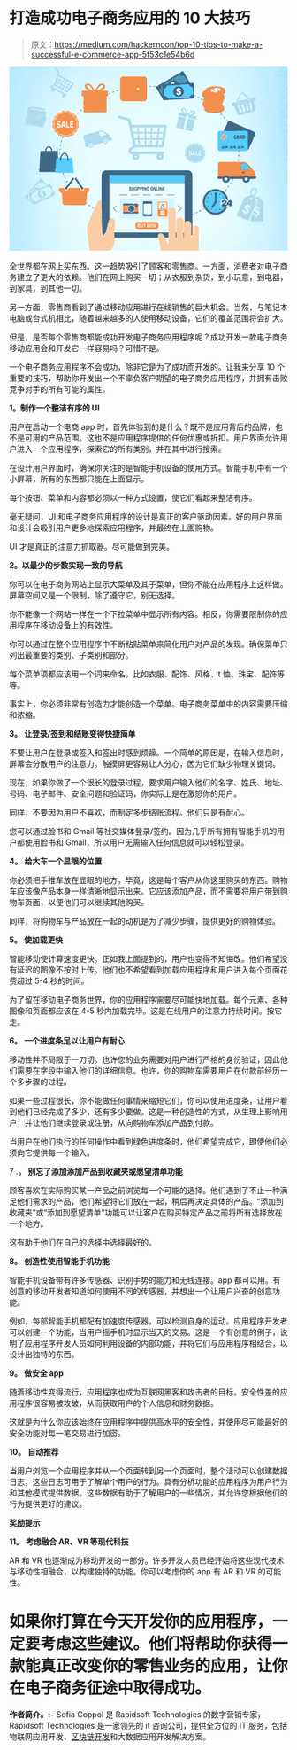 # 打造成功电子商务应用的 10 大技巧

> 原文：<https://medium.com/hackernoon/top-10-tips-to-make-a-successful-e-commerce-app-5f53c1e54b6d>

![](img/aed00f4612a8585cc9862e522f0c899e.png)

全世界都在网上买东西。这一趋势吸引了顾客和零售商。一方面，消费者对电子商务建立了更大的依赖。他们在网上购买一切；从衣服到杂货，到小玩意，到电器，到家具，到其他一切。

另一方面，零售商看到了通过移动应用进行在线销售的巨大机会。当然，与笔记本电脑或台式机相比，随着越来越多的人使用移动设备，它们的覆盖范围将会扩大。

但是，是否每个零售商都能成功开发电子商务应用程序呢？成功开发一款电子商务移动应用会和开发它一样容易吗？可惜不是。

一个电子商务应用程序不会成功，除非它是为了成功而开发的。让我来分享 10 个重要的技巧，帮助你开发出一个不辜负客户期望的电子商务应用程序，并拥有击败竞争对手的所有可能的属性。

**1。制作一个整洁有序的 UI**

用户在启动一个电商 app 时，首先体验到的是什么？既不是应用背后的品牌，也不是可用的产品范围。这也不是应用程序提供的任何优惠或折扣。用户界面允许用户进入一个应用程序，探索它的所有类别，并在其中进行搜索。

在设计用户界面时，确保你关注的是智能手机设备的使用方式。智能手机中有一个小屏幕，所有的东西都只能在上面显示。

每个按钮、菜单和内容都必须以一种方式设置，使它们看起来整洁有序。

毫无疑问，UI 和电子商务应用程序的设计是真正的客户驱动因素。好的用户界面和设计会吸引用户更多地探索应用程序，并最终在上面购物。

UI 才是真正的注意力抓取器。尽可能做到完美。

**2。以最少的步数实现一致的导航**

你可以在电子商务网站上显示大菜单及其子菜单，但你不能在应用程序上这样做。屏幕空间又是一个限制，除了遵守它，别无选择。

你不能像一个网站一样在一个下拉菜单中显示所有内容。相反，你需要限制你的应用程序在移动设备上的有效性。

你可以通过在整个应用程序中不断粘贴菜单来简化用户对产品的发现。确保菜单只列出最重要的类别、子类别和部分。

每个菜单项都应该用一个词来命名，比如衣服、配饰、风格、t 恤、珠宝、配饰等等。

事实上，你必须非常有创造力才能创造一个菜单。电子商务菜单中的内容需要压缩和浓缩。

**3。** **让登录/签到和结账变得快捷简单**

不要让用户在登录或签入和签出时感到烦躁。一个简单的原因是，在输入信息时，屏幕会分散用户的注意力。触摸屏更容易让人分心，因为它们缺少物理关键词。

现在，如果你做了一个很长的登录过程，要求用户输入他们的名字、姓氏、地址、号码、电子邮件、安全问题和验证码，你实际上是在激怒你的用户。

同样，不要因为用户不喜欢，而制定多步结账流程。他们只是有耐心。

您可以通过脸书和 Gmail 等社交媒体登录/签约。因为几乎所有拥有智能手机的用户都使用脸书和 Gmail，所以用户无需输入任何信息就可以轻松登录。

**4。** **给大车一个显眼的位置**

你必须把手推车放在显眼的地方。毕竟，这是每个客户从你这里购买的东西。购物车应该像产品本身一样清晰地显示出来。它应该添加产品，而不需要将用户带到购物车页面，以便他们可以继续其他购买。

同样，将购物车与产品放在一起的动机是为了减少步骤，提供更好的购物体验。

**5。** **使加载更快**

智能移动使计算速度更快。正如我上面提到的，用户也变得不知悔改。他们希望没有延迟的图像不按时上传。他们也不希望看到加载应用程序和用户进入每个页面花费超过 5-4 秒的时间。

为了留在移动电子商务世界，你的应用程序需要尽可能快地加载。每个元素、各种图像和页面都应该在 4-5 秒内加载完毕。这是在线用户的注意力持续时间。按它走。

**6。** **一个进度条足以让用户有耐心**

移动性并不局限于一刀切。也许您的业务需要对用户进行严格的身份验证，因此他们需要在字段中输入他们的详细信息。也许，你的购物车需要用户在付款前经历一个多步骤的过程。

如果一些过程很长，你不能做任何事情来缩短它们，你可以使用进度条，让用户看到他们已经完成了多少，还有多少要做。这是一种创造性的方式，从生理上影响用户，并让他们继续登录或注册，从向购物车添加产品到付款。

当用户在他们执行的任何操作中看到绿色进度条时，他们希望完成它，即使他们必须向它提供每一个输入。

7 .**。** **别忘了添加添加产品到收藏夹或愿望清单功能**

顾客喜欢在实际购买某一产品之前浏览每一个可能的选择。他们遇到了不止一种满足他们需求的产品，他们希望将它们放在一起，稍后再决定具体的产品。“添加到收藏夹”或“添加到愿望清单”功能可以让客户在购买特定产品之前将所有选择放在一个地方。

这有助于他们在自己的选择中选择最好的。

**8。** **创造性使用智能手机功能**

智能手机设备带有许多传感器、识别手势的能力和无线连接。app 都可以用。有创意的移动开发者知道如何使用不同的传感器，并想出一个让用户兴奋的创意功能。

例如，每部智能手机都配有加速度传感器，可以检测自身的运动。应用程序开发者可以创建一个功能，当用户摇手机时显示当天的交易。这是一个有创意的例子，说明了应用程序开发人员如何利用设备的内部功能，并将它们与应用程序相结合，以设计出独特的东西。

**9。** **做安全 app**

随着移动性变得流行，应用程序也成为互联网黑客和攻击者的目标。安全性差的应用程序很容易被攻破，从而获取用户的个人信息和财务数据。

这就是为什么你应该始终在应用程序中提供高水平的安全性，并使用尽可能最好的安全功能对每一笔交易进行加密。

**10。** **自动推荐**

当用户浏览一个应用程序并从一个页面转到另一个页面时，整个活动可以创建数据日志，这些日志可用于了解单个用户的行为。具有分析功能的应用程序为用户行为和其他模式提供数据。这些数据有助于了解用户的一些情况，并允许您根据他们的行为提供更好的建议。

**奖励提示**

**11。** **考虑融合 AR、VR 等现代科技**

AR 和 VR 也逐渐成为移动开发的一部分。许多开发人员已经开始将这些现代技术与移动性相融合，以构建独特的功能。你可以考虑你的 app 有 AR 和 VR 的可能性。

# 如果你打算在今天开发你的应用程序，一定要考虑这些建议。他们将帮助你获得一款能真正改变你的零售业务的应用，让你在电子商务征途中取得成功。

**作者简介。:-** Sofia Coppol 是 Rapidsoft Technologies 的数字营销专家，Rapidsoft Technologies 是一家领先的 it 咨询公司，提供全方位的 IT 服务，包括物联网应用开发、[区块链开发](http://www.rapidsofttechnologies.com/blockchain-technology.php)和大数据应用开发解决方案。